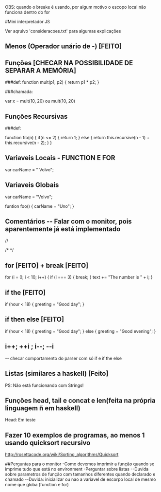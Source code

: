 OBS:
quando o breake é usando, por algum motivo o escopo local não funciona dentro do for

#Mini interpretador JS

Ver aqruivo 'consideracoes.txt' para algumas explicações

## Menos (Operador unário de -) [FEITO]

## Funções [CHECAR NA POSSIBILIDADE DE SEPARAR A MEMÓRIA]

###def:
function mult(p1, p2) {
    return p1 * p2;
}

###chamada:

var x = mult(10, 20)
ou
mult(10, 20)

## Funções Recursivas

###def:

function fib(n) {
    if(n <= 2) {
        return 1;
    } else {
        return this.recursive(n - 1) + this.recursive(n - 2);
    }
}

## Variaveis Locais - FUNCTION E FOR

var carName = " Volvo";

## Variaveis Globais

var carName = "Volvo";

funtion foo() {
   carName = "Uno";
}

## Comentários  -- Falar com o monitor, pois aparentemente já está implementado

//

/*   */

## for [FEITO] + break [FEITO]

for (i = 0; i < 10; i++) {
    if (i === 3) { break; }
    text += "The number is " + i;
}


## if the [FEITO]
if (hour < 18) {
    greeting = "Good day";
}

## if then else [FEITO]


if (hour < 18) {
    greeting = "Good day";
} else {
    greeting = "Good evening";
}

## i++; ++i ; i--; --i

-- checar comportamento do parser com só if e if the else

## Listas (similares a haskell) [Feito]
PS: Não está funcionando com Strings!

## Funções head, tail e concat e len(feita na própria linguagem ñ em haskell)
Head: Em teste

## Fazer 10 exemplos de programas, ao menos 1 usando quicksort recursivo
http://rosettacode.org/wiki/Sorting_algorithms/Quicksort


##Perguntas para o monitor
-Como devemos imprimir a função quando se imprime tudo que está no environment
-Perguntar sobre listas
--Duvida sobre parametros de função com tamanhos diferentes quando declarado e chamado
--Duvida: inicializar ou nao a variavel de escorpo local de mesmo nome que globa (function e for)
